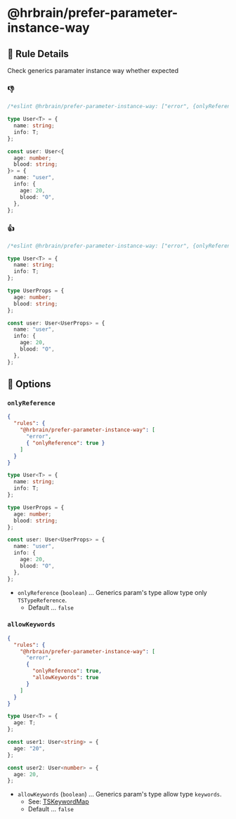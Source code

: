 # @hrbrain/prefer-parameter-instance-way

## 📖 Rule Details

Check generics paramater instance way whether expected

###

### 👎

```ts
/*eslint @hrbrain/prefer-parameter-instance-way: ["error", {onlyReference: true}]*/

type User<T> = {
  name: string;
  info: T;
};

const user: User<{
  age: number;
  blood: string;
}> = {
  name: "user",
  info: {
    age: 20,
    blood: "O",
  },
};
```

### 👍

```ts
/*eslint @hrbrain/prefer-parameter-instance-way: ["error", {onlyReference: true}]*/

type User<T> = {
  name: string;
  info: T;
};

type UserProps = {
  age: number;
  blood: string;
};

const user: User<UserProps> = {
  name: "user",
  info: {
    age: 20,
    blood: "O",
  },
};
```

## 🔧 Options

### `onlyReference`

```json
{
  "rules": {
    "@hrbrain/prefer-parameter-instance-way": [
      "error",
      { "onlyReference": true }
    ]
  }
}
```

```ts
type User<T> = {
  name: string;
  info: T;
};

type UserProps = {
  age: number;
  blood: string;
};

const user: User<UserProps> = {
  name: "user",
  info: {
    age: 20,
    blood: "O",
  },
};
```

- `onlyReference` (`boolean`) ... Generics param's type allow type only `TSTypeReference`.
  - Default ... `false`

### `allowKeywords`

```json
{
  "rules": {
    "@hrbrain/prefer-parameter-instance-way": [
      "error",
      {
        "onlyReference": true,
        "allowKeywords": true
      }
    ]
  }
}
```

```ts
type User<T> = {
  age: T;
};

const user1: User<string> = {
  age: "20",
};

const user2: User<number> = {
  age: 20,
};
```

- `allowKeywords` (`boolean`) ... Generics param's type allow type `keywords`.
  - See: [TSKeywordMap](https://github.com/hrbrain/eslint-plugin/blob/master/lib/util/keywords.ts)
  - Default ... `false`
